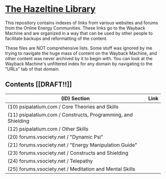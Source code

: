 # [The Hazeltine Library](https://github.com/libhazeltine/libhazeltine)

This repository contains indexes of links from various websites and forums from the Online Energy Communities. 
These links go to the Wayback Machine and are organized in a way that can be used by other people to facilitate backups and reformatting of the content.

These files are NOT comprehensive lists. Some stuff was ignored by me trying to navigate the huge mass of content on the Wayback Machine, and other content was never archived by it to begin with. You can look at the Wayback Machine's unfiltered index for any domain by navigating to the "URLs" tab of that domain.

## Contents [[DRAFT!!]]
| (ID) Section | Link |
| ------- | ---- |
| (10) psipalatium.com / Core Theories and Skills | 
| (11) psipalatium.com / Constructs, Programming, and Shielding | 
| (12) psipalatium.com / Other Skills | 
| (20) forums.vsociety.net / "Dynamic Psi"
| (21) forums.vsociety.net / "Energy Manipulation Guide"
| (23) forums.vsociety.net / Constructs and Shielding
| (24) forums.vsociety.net / Telepathy
| (25) forums.vsociety.net / Meditation and Mental Skills 